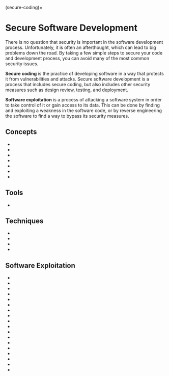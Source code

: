 (secure-coding)=
# Secure Software Development

There is no question that security is important in the software development process. Unfortunately, it is often an afterthought, which can lead to big problems down the road. By taking a few simple steps to secure your code and development process, you can avoid many of the most common security issues.

**Secure coding** is the practice of developing software in a way that protects it from vulnerabilities and attacks. Secure software development is a process that includes secure coding, but also includes other security measures such as design review, testing, and deployment. 

**Software exploitation** is a process of attacking a software system in order to take control of it or gain access to its data. This can be done by finding and exploiting a weakness in the software code, or by reverse engineering the software to find a way to bypass its security measures.


## Concepts

* [](owasp-top-10-the-most-common-security-flaws-in-web-applications)
* [](what-are-zero-day-vulnerabilities-and-who-uses-them)
* [](input-validation-for-greater-security)
* [](generate-a-scalable-view-of-your-software-development-process)
* [](develop-secure-java-applets-a-step-by-step-guide)
* [](federated-identity-management-and-single-sign-on-sso)
* [](understanding-bug-bounty-hunting)

## Tools

* [](ensure-your-software-s-safety-with-security-testing)


## Techniques

* [](introduction-to-stride-as-a-threat-modelling-framework)
* [](model-your-threats-to-protect-your-assets)
* [](reduce-api-security-risks-by-following-best-practices)
* [](content-security-policy-in-web-application-security)



## Software Exploitation

* [](introduction-to-linux-binary-exploitation-part-1)
* [](linux-exploitation-stack-smashing)
* [](linux-exploitation-abusing-eip)
* [](windows-exploitation-stack-overflow-part-1)
* [](windows-exploitation-stack-overflow-part-2)
* [](linux-exploitation-evading-exploit-protection)
* [](linux-exploitation-basic-linux-shellcoding)
* [](linux-exploitation-linux-reverse-tcp-shellcode)
* [](linux-exploitation-x64-shellcode)
* [](linux-exploitation-format-string-vulnerabilities-and-exploitation)
* [](windows-exploitation-seh-based-overflow)
* [](basic-windows-shellcoding)
* [](windows-egg-hunting)
* [](windows-universal-shellcoding-x86)
* [](an-overview-of-file-inclusion-vulnerabilities)
* [](windows-exploit-countermeasures-part-1)
* [](hands-on-windows-shellcoding-create-rop-via-mona.py)
* [](an-overview-into-website-mechanisms-and-vulnerabilities)
